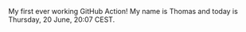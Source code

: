 My first ever working GitHub Action!
My name is Thomas and today is Thursday, 20 June, 20:07 CEST. 
